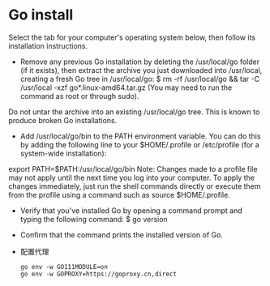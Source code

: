 # Go install

Select the tab for your computer's operating system below, then follow its installation instructions.

* Remove any previous Go installation by deleting the /usr/local/go folder (if it exists), then extract the archive you just downloaded into /usr/local, creating a fresh Go tree in /usr/local/go:
$ rm -rf /usr/local/go && tar -C /usr/local -xzf go*.linux-amd64.tar.gz
(You may need to run the command as root or through sudo).

Do not untar the archive into an existing /usr/local/go tree. This is known to produce broken Go installations.

* Add /usr/local/go/bin to the PATH environment variable.
You can do this by adding the following line to your $HOME/.profile or /etc/profile (for a system-wide installation):

export PATH=$PATH:/usr/local/go/bin
Note: Changes made to a profile file may not apply until the next time you log into your computer. To apply the changes immediately, just run the shell commands directly or execute them from the profile using a command such as source $HOME/.profile.

* Verify that you've installed Go by opening a command prompt and typing the following command:
  $ go version

* Confirm that the command prints the installed version of Go.

* 配置代理

  ```shell
  go env -w GO111MODULE=on
  go env -w GOPROXY=https://goproxy.cn,direct
  ```